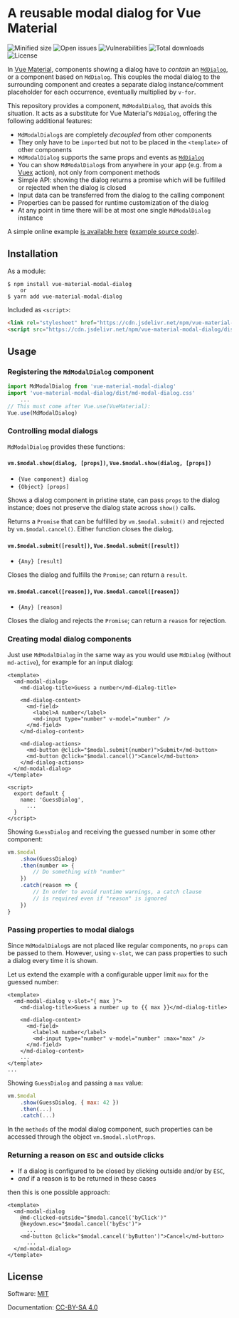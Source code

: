# A reusable modal dialog for Vue Material

![Minified size](https://badgen.net/bundlephobia/min/vue-material-modal-dialog)
![Open issues](https://badgen.net/github/open-issues/undecaf/vue-material-modal-dialog)
![Vulnerabilities](https://snyk.io/test/npm/vue-material-modal-dialog/badge.svg)
![Total downloads](https://badgen.net/npm/dt/vue-material-modal-dialog)
![License](https://badgen.net/npm/license/vue-material-modal-dialog)


In [Vue Material](https://vuematerial.io/), components showing
a dialog have to _contain_ an [`MdDialog`](https://vuematerial.io/components/dialog),
or a component based on `MdDialog`. This couples the modal dialog to the surrounding component
and creates a separate dialog instance/comment placeholder for each occurrence, eventually
multiplied by `v-for`.

This repository provides a component, `MdModalDialog`, that avoids this situation.
It acts as a substitute for Vue Material's `MdDialog`, offering the following additional features:

+   `MdModalDialog`s are completely _decoupled_ from other components
+   They only have to be `import`ed but not to be placed in the `<template>` of other components
+   `MdModalDialog` supports the same props and events as [`MdDialog`](https://vuematerial.io/components/dialog)
+   You can show `MdModalDialog`s from anywhere in your app (e.g. from a [Vuex](https://vuex.vuejs.org/) action),
    not only from component methods
+   Simple API: showing the dialog returns a promise which will be fulfilled or rejected
    when the dialog is closed
+   Input data can be transferred from the dialog to the calling component
+   Properties can be passed for runtime customization of the dialog
+   At any point in time there will be at most one single `MdModalDialog` instance

A simple online example [is available here](https://undecaf.github.io/vue-material-modal-dialog/example/)
([example source code](https://github.com/undecaf/vue-material-modal-dialog/blob/master/src/components/Demo.vue)).


## Installation

As a module:

```shell script
$ npm install vue-material-modal-dialog
    or
$ yarn add vue-material-modal-dialog
```

Included as `<script>`:

```html
<link rel="stylesheet" href="https://cdn.jsdelivr.net/npm/vue-material-modal-dialog/dist/components.css">
<script src="https://cdn.jsdelivr.net/npm/vue-material-modal-dialog/dist/components.min.js"></script>
```


## Usage

### Registering the `MdModalDialog` component

```javascript 1.8
import MdModalDialog from 'vue-material-modal-dialog'
import 'vue-material-modal-dialog/dist/md-modal-dialog.css'
    ...
// This must come after Vue.use(VueMaterial):
Vue.use(MdModalDialog)
```


### Controlling modal dialogs

`MdModalDialog` provides these functions:

#### `vm.$modal.show(dialog, [props])`, `Vue.$modal.show(dialog, [props])`

+   `{Vue component} dialog`
+   `{Object} [props]`

Shows a dialog component in pristine state, can pass `props` to the dialog instance; does not
preserve the dialog state across `show()` calls.

Returns a `Promise` that can be fulfilled by `vm.$modal.submit()` and
rejected by `vm.$modal.cancel()`. Either function closes the dialog.


#### `vm.$modal.submit([result])`, `Vue.$modal.submit([result])`

+   `{Any} [result]`

Closes the dialog and fulfills the `Promise`; can return a `result`.


#### `vm.$modal.cancel([reason])`, `Vue.$modal.cancel([reason])`

+   `{Any} [reason]`

Closes the dialog and rejects the `Promise`; can return a `reason` for rejection.


### Creating modal dialog components

Just use `MdModalDialog` in the same way as you would use `MdDialog` (without `md-active`),
for example for an input dialog:

```vue
<template>
  <md-modal-dialog>
    <md-dialog-title>Guess a number</md-dialog-title>

    <md-dialog-content>
      <md-field>
        <label>A number</label>
        <md-input type="number" v-model="number" />
      </md-field>
    </md-dialog-content>

    <md-dialog-actions>
      <md-button @click="$modal.submit(number)">Submit</md-button>
      <md-button @click="$modal.cancel()">Cancel</md-button>  
    </md-dialog-actions>
  </md-modal-dialog>
</template>

<script>
  export default {
    name: 'GuessDialog',
      ...
  }
</script>
```

Showing `GuessDialog` and receiving the guessed number in some other component:

```javascript 1.8
vm.$modal
    .show(GuessDialog)
    .then(number => {
        // Do something with "number"
    })
    .catch(reason => {
        // In order to avoid runtime warnings, a catch clause
        // is required even if "reason" is ignored
    })      
} 
```


### Passing properties to modal dialogs

Since `MdModalDialog`s are not placed like regular components, no `props` can be passed to them. 
However, using `v-slot`, we can pass properties to such a dialog every time it is shown.
 
Let us extend the example with a configurable upper limit `max` for the guessed number:

```vue
<template>
  <md-modal-dialog v-slot="{ max }">
    <md-dialog-title>Guess a number up to {{ max }}</md-dialog-title>

    <md-dialog-content>
      <md-field>
        <label>A number</label>
        <md-input type="number" v-model="number" :max="max" />
      </md-field>
    </md-dialog-content>
    ...
</template>
...
```

Showing `GuessDialog` and passing a `max` value:

```javascript 1.8
vm.$modal
    .show(GuessDialog, { max: 42 })
    .then(...)
    .catch(...)
```

In the `methods` of the modal dialog component, such properties can be accessed through
the object `vm.$modal.slotProps`.


### Returning a reason on `ESC` and outside clicks

+   If a dialog is configured to be closed by clicking outside and/or by `ESC`,
+   _and_ if a reason is to be returned in these cases

then this is one possible approach:

```vue
<template>
  <md-modal-dialog
    @md-clicked-outside="$modal.cancel('byClick')"
    @keydown.esc="$modal.cancel('byEsc')">
      ...
    <md-button @click="$modal.cancel('byButton')">Cancel</md-button>
      ...
  </md-modal-dialog>
</template>
```

  
## License

Software: [MIT](http://opensource.org/licenses/MIT)

Documentation: [CC-BY-SA 4.0](http://creativecommons.org/licenses/by-sa/4.0/)
